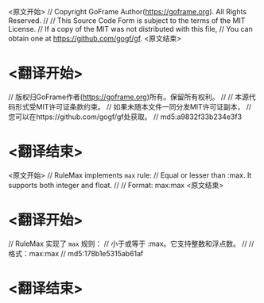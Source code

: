 
<原文开始>
// Copyright GoFrame Author(https://goframe.org). All Rights Reserved.
//
// This Source Code Form is subject to the terms of the MIT License.
// If a copy of the MIT was not distributed with this file,
// You can obtain one at https://github.com/gogf/gf.
<原文结束>

# <翻译开始>
// 版权归GoFrame作者(https://goframe.org)所有。保留所有权利。
//
// 本源代码形式受MIT许可证条款约束。
// 如果未随本文件一同分发MIT许可证副本，
// 您可以在https://github.com/gogf/gf处获取。
// md5:a9832f33b234e3f3
# <翻译结束>


<原文开始>
// RuleMax implements `max` rule:
// Equal or lesser than :max. It supports both integer and float.
//
// Format: max:max
<原文结束>

# <翻译开始>
// RuleMax 实现了 `max` 规则：
// 小于或等于 :max。它支持整数和浮点数。
//
// 格式：max:max
// md5:178b1e5315ab61af
# <翻译结束>

